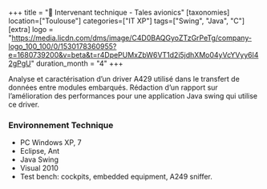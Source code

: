 +++
title = "🛬 Intervenant technique - Tales avionics"
[taxonomies]
location=["Toulouse"]
categories=["IT XP"]
tags=["Swing", "Java", "C"]
[extra]
logo = "https://media.licdn.com/dms/image/C4D0BAQGyoZTzGrPeTg/company-logo_100_100/0/1530178360955?e=1680739200&v=beta&t=r4DpePUMxZbW6VT1d2i5jdhXMo04yVcYVyy6l42gPgU"
duration_month = "4"
+++

Analyse et caractérisation d’un driver A429 utilisé dans le transfert de données entre modules embarqués. Rédaction d’un rapport sur l’amélioration des performances pour une application Java swing qui utilise ce driver.

### Environnement Technique

- PC Windows XP, 7
- Eclipse, Ant
- Java Swing
- Visual 2010
- Test bench: cockpits, embedded equipment, A249 sniffer.
